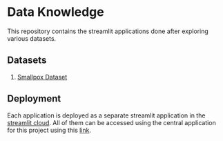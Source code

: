# Data Knowledge

This repository contains the streamlit applications done after exploring various datasets.

## Datasets

1) [Smallpox Dataset](https://www.kaggle.com/datasets/programmerrdai/smallpox-the-presuccessor-to-monkey-pox)

## Deployment

Each application is deployed as a separate streamlit application in the [streamlit cloud](https://share.streamlit.io/). All of them can be accessed using the central application for this project using this [link](https://share.streamlit.io/frankhart2018/data-knowledge/apps/Data_knowledge.py).